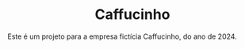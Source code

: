 <div align="center">
  <h1>Caffucinho</h1>
</div>
Este é um projeto para a empresa fictícia Caffucinho, do ano de 2024.
